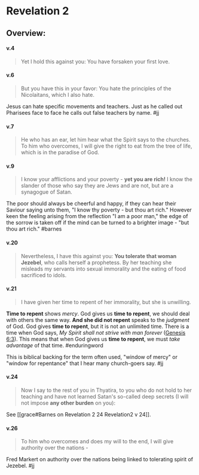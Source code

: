 # Revelation 2

## Overview:



#### v.4
>Yet I hold this against you: You have forsaken your first love.

#### v.6
>But you have this in your favor: You hate the principles of the Nicolaitans, which I also hate.

Jesus can hate specific movements and teachers. Just as he called out Pharisees face to face he calls out false teachers by name.
#jj 

#### v.7
>He who has an ear, let him hear what the Spirit says to the churches. To him who overcomes, I will give the right to eat from the tree of life, which is in the paradise of God.

#### v.9
>I know your afflictions and your poverty - **yet you are rich!** I know the slander of those who say they are Jews and are not, but are a synagogue of Satan.

The poor should always be cheerful and happy, if they can hear their Saviour saying unto them, "I know thy poverty - but thou art rich." However keen the feeling arising from the reflection "I am a poor man," the edge of the sorrow is taken off if the mind can be turned to a brighter image - "but thou art rich."
#barnes 

#### v.20
>Nevertheless, I have this against you: **You tolerate that woman Jezebel**, who calls herself a prophetess. By her teaching she misleads my servants into sexual immorality and the eating of food sacrificed to idols.

#### v.21
>I have given her time to repent of her immorality, but she is unwilling.

**Time to repent** shows _mercy_. God gives us **time to repent**, we should deal with others the same way. **And she did not repent** speaks to the _judgment_ of God. God gives **time to repent**, but it is not an unlimited time. There is a time when God says, _My Spirit shall not strive with man forever_ ([Genesis 6:3](https://www.blueletterbible.org/search/preSearch.cfm?Criteria=Genesis+6.3&t=NKJV)). This means that when God gives us **time to repent**, we must _take advantage_ of that time.
#enduringword 

This is biblical backing for the term often used, "window of mercy" or "window for repentance" that I hear many church-goers say.
#jj 

#### v.24
>Now I say to the rest of you in Thyatira, to you who do not hold to her teaching and have not learned Satan's so-called deep secrets (I will not impose **any other burden** on you):

See [[grace#Barnes on Revelation 2 24 Revelation2 v 24]].

#### v.26
>To him who overcomes and does my will to the end, I will give authority over the nations - 

Fred Markert on authority over the nations being linked to tolerating spirit of Jezebel.
#jj 